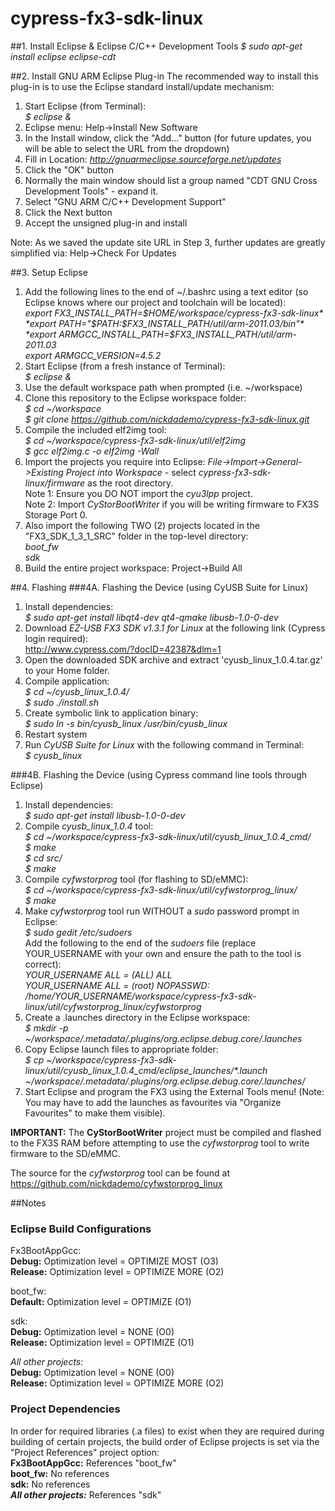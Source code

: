 cypress-fx3-sdk-linux
=====================

##1. Install Eclipse & Eclipse C/C++ Development Tools
*$ sudo apt-get install eclipse eclipse-cdt*

##2. Install GNU ARM Eclipse Plug-in
The recommended way to install this plug-in is to use the Eclipse standard install/update mechanism:  
1. Start Eclipse (from Terminal):  
*$ eclipse &*  
2. Eclipse menu: Help->Install New Software  
3. In the Install window, click the "Add..." button (for future updates, you will be able to select the URL from the dropdown)  
4. Fill in Location: *http://gnuarmeclipse.sourceforge.net/updates*  
5. Click the "OK" button  
6. Normally the main window should list a group named "CDT GNU Cross Development Tools" - expand it.  
7. Select "GNU ARM C/C++ Development Support"  
8. Click the Next button  
9. Accept the unsigned plug-in and install  

Note: As we saved the update site URL in Step 3, further updates are greatly simplified via: Help->Check For Updates

##3. Setup Eclipse
1. Add the following lines to the end of ~/.bashrc using a text editor (so Eclipse knows where our project and toolchain will be located):  
*export FX3_INSTALL_PATH=$HOME/workspace/cypress-fx3-sdk-linux*  
*export PATH="$PATH:$FX3_INSTALL_PATH/util/arm-2011.03/bin"*  
*export ARMGCC_INSTALL_PATH=$FX3_INSTALL_PATH/util/arm-2011.03*  
*export ARMGCC_VERSION=4.5.2*  
2. Start Eclipse (from a fresh instance of Terminal):  
*$ eclipse &*
3. Use the default workspace path when prompted (i.e. ~/workspace)
4. Clone this repository to the Eclipse workspace folder:  
*$ cd ~/workspace*  
*$ git clone https://github.com/nickdademo/cypress-fx3-sdk-linux.git*  
5. Compile the included elf2img tool:  
*$ cd ~/workspace/cypress-fx3-sdk-linux/util/elf2img*  
*$ gcc elf2img.c -o elf2img -Wall*  
6. Import the projects you require into Eclipse: _File->Import->General->Existing Project into Workspace_ - select _cypress-fx3-sdk-linux/firmware_ as the root directory.  
Note 1: Ensure you DO NOT import the *cyu3lpp* project.  
Note 2: Import *CyStorBootWriter* if you will be writing firmware to FX3S Storage Port 0.  
7. Also import the following TWO (2) projects located in the "FX3_SDK_1_3_1_SRC" folder in the top-level directory:  
*boot_fw*  
*sdk*  
8. Build the entire project workspace: Project->Build All

##4. Flashing
###4A. Flashing the Device (using CyUSB Suite for Linux)
1. Install dependencies:  
*$ sudo apt-get install libqt4-dev qt4-qmake libusb-1.0-0-dev*  
2. Download _EZ-USB FX3 SDK v1.3.1 for Linux_ at the following link (Cypress login required):  
http://www.cypress.com/?docID=42387&dlm=1  
3. Open the downloaded SDK archive and extract 'cyusb_linux_1.0.4.tar.gz' to your Home folder.
4. Compile application:  
*$ cd ~/cyusb_linux_1.0.4/*  
*$ sudo ./install.sh*  
5. Create symbolic link to application binary:  
*$ sudo ln -s bin/cyusb_linux /usr/bin/cyusb_linux*
6. Restart system
7. Run _CyUSB Suite for Linux_ with the following command in Terminal:  
*$ cyusb_linux*

###4B. Flashing the Device (using Cypress command line tools through Eclipse)
1. Install dependencies:  
*$ sudo apt-get install libusb-1.0-0-dev*  
2. Compile *cyusb_linux_1.0.4* tool:  
*$ cd ~/workspace/cypress-fx3-sdk-linux/util/cyusb_linux_1.0.4_cmd/*  
*$ make*  
*$ cd src/*  
*$ make*
3. Compile *cyfwstorprog* tool (for flashing to SD/eMMC):  
*$ cd ~/workspace/cypress-fx3-sdk-linux/util/cyfwstorprog_linux/*  
*$ make*  
4. Make *cyfwstorprog* tool run WITHOUT a _sudo_ password prompt in Eclipse:  
*$ sudo gedit /etc/sudoers*  
Add the following to the end of the _sudoers_ file (replace YOUR_USERNAME with your own and ensure the path to the tool is correct):  
*YOUR_USERNAME ALL = (ALL) ALL*  
*YOUR_USERNAME ALL = (root) NOPASSWD: /home/YOUR_USERNAME/workspace/cypress-fx3-sdk-linux/util/cyfwstorprog_linux/cyfwstorprog*  
5. Create a .launches directory in the Eclipse workspace:  
*$ mkdir -p ~/workspace/.metadata/.plugins/org.eclipse.debug.core/.launches*  
6. Copy Eclipse launch files to appropriate folder:  
*$ cp ~/workspace/cypress-fx3-sdk-linux/util/cyusb_linux_1.0.4_cmd/eclipse_launches/*_\*.launch ~/workspace/.metadata/.plugins/org.eclipse.debug.core/.launches/_    
7. Start Eclipse and program the FX3 using the External Tools menu! (Note: You may have to add the launches as favourites via "Organize Favourites" to make them visible).

**IMPORTANT:** The **CyStorBootWriter** project must be compiled and flashed to the FX3S RAM before attempting to use the  _cyfwstorprog_ tool to write firmware to the SD/eMMC.

The source for the  _cyfwstorprog_ tool can be found at https://github.com/nickdademo/cyfwstorprog_linux

##Notes
### Eclipse Build Configurations
Fx3BootAppGcc:   
**Debug:** Optimization level = OPTIMIZE MOST (O3)  
**Release:** Optimization level = OPTIMIZE MORE (O2)

boot_fw:  
**Default:** Optimization level = OPTIMIZE (O1)

sdk:   
**Debug:** Optimization level = NONE (O0)  
**Release:** Optimization level = OPTIMIZE (O1)

_All other projects:_   
**Debug:** Optimization level = NONE (O0)  
**Release:** Optimization level = OPTIMIZE MORE (O2)

### Project Dependencies
In order for required libraries (.a files) to exist when they are required during building of certain projects, the build order of Eclipse projects is set via the "Project References" project option:  
**Fx3BootAppGcc:** References "boot_fw"  
**boot_fw:** No references  
**sdk:** No references  
**_All other projects:_** References "sdk"

